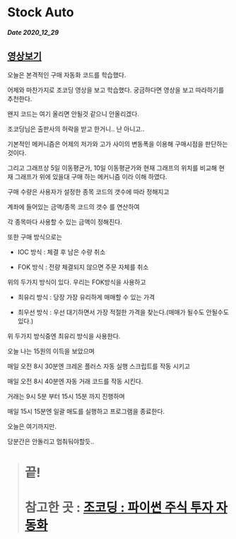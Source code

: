 # Stock Auto
##### Date 2020_12_29
[영상보기](https://www.youtube.com/watch?v=5bTxyBeOVkA&list=PLU9-uwewPMe0fB60VIMuKFV7gPDXmyOzp&index=4)
---
오늘은 본격적인 구매 자동화 코드를 학습했다.

어제와 마찬가지로 조코딩 영상을 보고 학습했다. 궁금하다면 영상을 보고 따라하기를 추천한다.

왠지 코드는 여기 올리면 안될것 같으니 안올리겠다.

조코딩님은 출판사의 허락을 받고 한거니.. 난 아니고..

기본적인 메커니즘은 어제의 저가와 고가 사이의 변동폭을 이용해 구매시점을 판단하는 것이다.

그리고 그래프상 5일 이동평균가, 10일 이동평균가와 현재 그래프의 위치를 비교해 현재 그래프가 위에 있을대 구매 하는 메커니즘 이라 이해 하였다.

구매 수량은 사용자가 설정한 종목 코드의 갯수에 따라 정해지고

계좌에 들어있는 금액/종목 코드의 갯수 를 연산하여

각 종목마다 사용할 수 있는 금액이 정해진다.

또한 구매 방식으로는
- IOC 방식 : 체결 후 남은 수량 취소

- FOK 방식 : 전량 체결되지 않으면 주문 자체를 취소

위의 두가지 방식이 있다. 우리는 FOK방식을 사용하고

- 최유리 방식 : 당장 가장 유리하게 매매할 수 있는 가격

- 최우선 방식 : 우선 대기하면서 가장 적절한 가격을 찾는다.(매매가 될수도 안될수도 있다.)

위 두가지 방식중엔 최유리 방식을 사용한다.

오늘 나는 15원의 이득을 보았으며

매일 오전 8시 30분엔 크레온 플러스 자동 실행 스크립트를 작동 시키고

매일 오전 8시 40분엔 자동 거래 코드를 작동 시킨다.

거래는 9시 5분 부터 15시 15분 까지 진행하며

매일 15시 15분엔 일괄 매도를 실행하고 프로그램을 종료한다.

오늘은 여기까지만.

당분간은 안돌리고 멈춰둬야할듯..
> # 끝!
> # 참고한 곳 : [조코딩 : 파이썬 주식 투자 자동화](https://www.youtube.com/playlist?list=PLU9-uwewPMe0fB60VIMuKFV7gPDXmyOzp)
